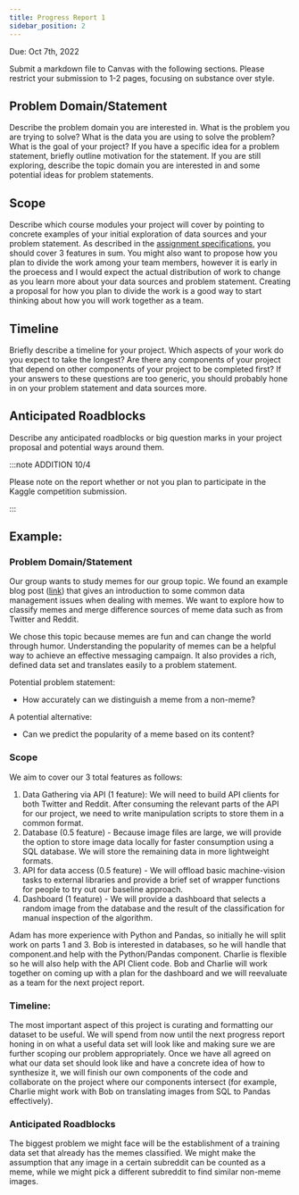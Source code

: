 ```yaml
---
title: Progress Report 1
sidebar_position: 2
---
```


Due: Oct 7th, 2022

Submit a markdown file to Canvas with the following sections. Please restrict your submission to 1-2 pages, focusing on substance over style.

## Problem Domain/Statement

Describe the problem domain you are interested in. What is the problem you are trying to solve? What is the data you are using to solve the problem? What is the goal of your project? If you have a specific idea for a problem statement, briefly outline motivation for the statement. If you are still exploring, describe the topic domain you are interested in and some potential ideas for problem statements.

## Scope
Describe which course modules your project will cover by pointing to concrete examples of your initial exploration of data sources and your problem statement. As described in the [assignment specifications](specs), you should cover 3 features in sum. You might also want to propose how you plan to divide the work among your team members, however it is early in the proecess and I would expect the actual distribution of work to change as you learn more about your data sources and problem statement. Creating a proposal for how you plan to divide the work is a good way to start thinking about how you will work together as a team.

## Timeline
Briefly describe a timeline for your project. Which aspects of your work do you expect to take the longest? Are there any components of your project that depend on other components of your project to be completed first? If your answers to these questions are too generic, you should probably hone in on your problem statement and data sources more.

## Anticipated Roadblocks

Describe any anticipated roadblocks or big question marks in your project proposal and potential ways around them.

:::note ADDITION 10/4

Please note on the report whether or not you plan to participate in the Kaggle competition submission.

:::

## Example:

### Problem Domain/Statement

Our group wants to study memes for our group topic.  We found an example blog post ([link](https://towardsdatascience.com/takeaways-from-mentoring-a-data-science-project-4d3c95f17483)) that gives an introduction to some common data management issues when dealing with memes. We want to explore how to classify memes and merge difference sources of meme data such as from Twitter and Reddit.

We chose this topic because memes are fun and can change the world through humor. Understanding the popularity of memes can be a helpful way to achieve an effective messaging campaign. It also provides a rich, defined data set and translates easily to a problem statement.

Potential problem statement: 
- How accurately can we distinguish a meme from a non-meme?

A potential alternative:
- Can we predict the popularity of a meme based on its content?

### Scope
We aim to cover our 3 total features as follows:
1. Data Gathering via API (1 feature): We will need to build API clients for both Twitter and Reddit. After consuming the relevant parts of the API for our project, we need to write manipulation scripts to store them in a common format. 
2. Database (0.5 feature) - Because image files are large, we will provide the option to store image data locally for faster consumption using a SQL database. We will store the remaining data in more lightweight formats.
3. API for data access (0.5 feature) - We will offload basic machine-vision tasks to external libraries and provide a brief set of wrapper functions for people to try out our baseline approach.
4. Dashboard (1 feature) - We will provide a dashboard that selects a random image from the database and the result of the classification for manual inspection of the algorithm.

Adam has more experience with Python and Pandas, so initially he will split work on parts 1 and 3. Bob is interested in databases, so he will handle that component.and help with the Python/Pandas component. Charlie is flexible so he will also help with the API Client code. Bob and Charlie will work together on coming up with a plan for the dashboard and we will reevaluate as a team for the next project report.

### Timeline:
The most important aspect of this project is curating and formatting our dataset to be useful. We will spend from now until the next progress report honing in on what a useful data set will look like and making sure we are further scoping our problem appropriately. Once we have all agreed on what our data set should look like and have a concrete idea of how to synthesize it, we will finish our own components of the code and collaborate on the project where our components intersect (for example, Charlie might work with Bob on translating images from SQL to Pandas effectively).

### Anticipated Roadblocks

The biggest problem we might face will be the establishment of a training data set that already has the memes classified. We might make the assumption that any image in a certain subreddit can be counted as a meme, while we might pick a different subreddit to find similar non-meme images.